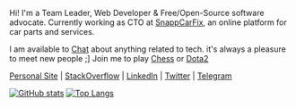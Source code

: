 Hi! I'm a Team Leader, Web Developer & Free/Open-Source software advocate. Currently working as CTO at [SnappCarFix](https://snappcarfix.com), an online platform for car parts and services.

I am available to [Chat](mailto:aasmpro@gmail.com) about anything related to tech. it's always a pleasure to meet new people ;]
Join me to play [Chess](https://www.chess.com/member/aasmpro) or [Dota2](https://steamcommunity.com/id/aasmpro/)

[Personal Site](https://abolfazlamiri.ir) | 
[StackOverflow](https://stackoverflow.com/users/6484831/aasmpro) | 
[LinkedIn](https://www.linkedin.com/in/aasmpro/) | 
[Twitter](https://twitter.com/aasmpro) | 
[Telegram](https://telegram.me/aasmpro/)

[![GitHub stats](https://github-readme-stats.vercel.app/api?username=aasmpro&count_private=true&show_icons=true&include_all_commits=true&hide_title=true&theme=gruvbox&bg_color=000000&border_color=000000&text_color=f9f5d7)](https://github.com/anuraghazra/github-readme-stats)
[![Top Langs](https://github-readme-stats.vercel.app/api/top-langs/?username=aasmpro&layout=compact&langs_count=6&hide=c%23,css,html&hide_title=true&theme=gruvbox&bg_color=000000&border_color=000000&text_color=f9f5d7)](https://github.com/anuraghazra/github-readme-stats)
